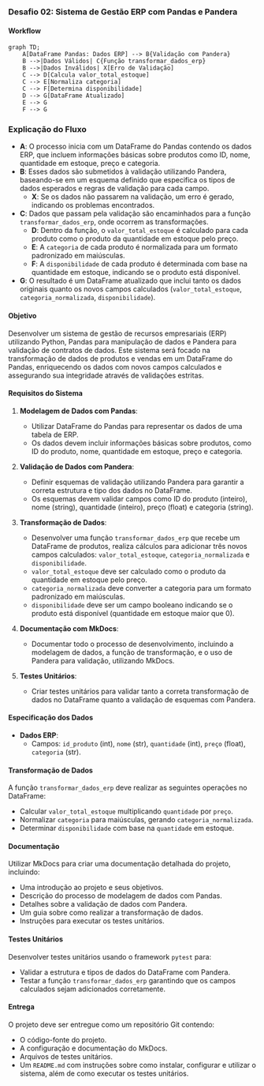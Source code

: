 ### Desafio 02: Sistema de Gestão ERP com Pandas e Pandera

#### Workflow

```mermaid
graph TD;
    A[DataFrame Pandas: Dados ERP] --> B{Validação com Pandera}
    B -->|Dados Válidos| C{Função transformar_dados_erp}
    B -->|Dados Inválidos| X[Erro de Validação]
    C --> D[Calcula valor_total_estoque]
    C --> E[Normaliza categoria]
    C --> F[Determina disponibilidade]
    D --> G[DataFrame Atualizado]
    E --> G
    F --> G
```

### Explicação do Fluxo

* **A**: O processo inicia com um DataFrame do Pandas contendo os dados ERP, que incluem informações básicas sobre produtos como ID, nome, quantidade em estoque, preço e categoria.
* **B**: Esses dados são submetidos à validação utilizando Pandera, baseando-se em um esquema definido que especifica os tipos de dados esperados e regras de validação para cada campo.
    * **X**: Se os dados não passarem na validação, um erro é gerado, indicando os problemas encontrados.
* **C**: Dados que passam pela validação são encaminhados para a função `transformar_dados_erp`, onde ocorrem as transformações.
    * **D**: Dentro da função, o `valor_total_estoque` é calculado para cada produto como o produto da quantidade em estoque pelo preço.
    * **E**: A `categoria` de cada produto é normalizada para um formato padronizado em maiúsculas.
    * **F**: A `disponibilidade` de cada produto é determinada com base na quantidade em estoque, indicando se o produto está disponível.
* **G**: O resultado é um DataFrame atualizado que inclui tanto os dados originais quanto os novos campos calculados (`valor_total_estoque`, `categoria_normalizada`, `disponibilidade`).

#### Objetivo

Desenvolver um sistema de gestão de recursos empresariais (ERP) utilizando Python, Pandas para manipulação de dados e Pandera para validação de contratos de dados. Este sistema será focado na transformação de dados de produtos e vendas em um DataFrame do Pandas, enriquecendo os dados com novos campos calculados e assegurando sua integridade através de validações estritas.

#### Requisitos do Sistema

1. **Modelagem de Dados com Pandas**:
    
    * Utilizar DataFrame do Pandas para representar os dados de uma tabela de ERP.
    * Os dados devem incluir informações básicas sobre produtos, como ID do produto, nome, quantidade em estoque, preço e categoria.
2. **Validação de Dados com Pandera**:
    
    * Definir esquemas de validação utilizando Pandera para garantir a correta estrutura e tipo dos dados no DataFrame.
    * Os esquemas devem validar campos como ID do produto (inteiro), nome (string), quantidade (inteiro), preço (float) e categoria (string).
3. **Transformação de Dados**:
    
    * Desenvolver uma função `transformar_dados_erp` que recebe um DataFrame de produtos, realiza cálculos para adicionar três novos campos calculados: `valor_total_estoque`, `categoria_normalizada` e `disponibilidade`.
    * `valor_total_estoque` deve ser calculado como o produto da quantidade em estoque pelo preço.
    * `categoria_normalizada` deve converter a categoria para um formato padronizado em maiúsculas.
    * `disponibilidade` deve ser um campo booleano indicando se o produto está disponível (quantidade em estoque maior que 0).
4. **Documentação com MkDocs**:
    
    * Documentar todo o processo de desenvolvimento, incluindo a modelagem de dados, a função de transformação, e o uso de Pandera para validação, utilizando MkDocs.
5. **Testes Unitários**:
    
    * Criar testes unitários para validar tanto a correta transformação de dados no DataFrame quanto a validação de esquemas com Pandera.

#### Especificação dos Dados

* **Dados ERP**:
    * Campos: `id_produto` (int), `nome` (str), `quantidade` (int), `preço` (float), `categoria` (str).

#### Transformação de Dados

A função `transformar_dados_erp` deve realizar as seguintes operações no DataFrame:

* Calcular `valor_total_estoque` multiplicando `quantidade` por `preço`.
* Normalizar `categoria` para maiúsculas, gerando `categoria_normalizada`.
* Determinar `disponibilidade` com base na `quantidade` em estoque.

#### Documentação

Utilizar MkDocs para criar uma documentação detalhada do projeto, incluindo:

* Uma introdução ao projeto e seus objetivos.
* Descrição do processo de modelagem de dados com Pandas.
* Detalhes sobre a validação de dados com Pandera.
* Um guia sobre como realizar a transformação de dados.
* Instruções para executar os testes unitários.

#### Testes Unitários

Desenvolver testes unitários usando o framework `pytest` para:

* Validar a estrutura e tipos de dados do DataFrame com Pandera.
* Testar a função `transformar_dados_erp` garantindo que os campos calculados sejam adicionados corretamente.

#### Entrega

O projeto deve ser entregue como um repositório Git contendo:

* O código-fonte do projeto.
* A configuração e documentação do MkDocs.
* Arquivos de testes unitários.
* Um `README.md` com instruções sobre como instalar, configurar e utilizar o sistema, além de como executar os testes unitários.
